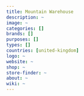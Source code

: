 ```yaml
---
title: Mountain Warehouse
description: ~
image: ~
categories: []
brands: []
purposes: []
types: []
countries: [united-kingdom]
logo: ~
website: ~
shop: ~
store-finder: ~
about: ~
wiki: ~
---
```

